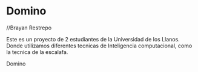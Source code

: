 Domino
======
//Brayan Restrepo

Este es un proyecto de 2 estudiantes de la Universidad de los Llanos. Donde utilizamos diferentes tecnicas de 
Inteligencia computacional, como la tecnica de la escalafa.


Domino
